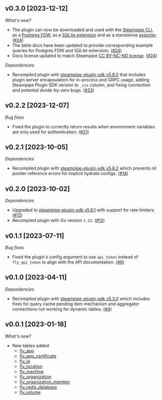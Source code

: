 ## v0.3.0 [2023-12-12]

_What's new?_

- The plugin can now be downloaded and used with the [Steampipe CLI](https://steampipe.io/docs), as a [Postgres FDW](https://steampipe.io/docs/steampipe_postgres/overview), as a [SQLite extension](https://steampipe.io/docs//steampipe_sqlite/overview) and as a standalone [exporter](https://steampipe.io/docs/steampipe_export/overview). ([#24](https://github.com/turbot/steampipe-plugin-fly/pull/24))
- The table docs have been updated to provide corresponding example queries for Postgres FDW and SQLite extension. ([#24](https://github.com/turbot/steampipe-plugin-fly/pull/24))
- Docs license updated to match Steampipe [CC BY-NC-ND license](https://github.com/turbot/steampipe-plugin-fly/blob/main/docs/LICENSE). ([#24](https://github.com/turbot/steampipe-plugin-fly/pull/24))

_Dependencies_

- Recompiled plugin with [steampipe-plugin-sdk v5.8.0](https://github.com/turbot/steampipe-plugin-sdk/blob/main/CHANGELOG.md#v580-2023-12-11) that includes plugin server encapsulation for in-process and GRPC usage, adding Steampipe Plugin SDK version to `_ctx` column, and fixing connection and potential divide-by-zero bugs. ([#23](https://github.com/turbot/steampipe-plugin-fly/pull/23))

## v0.2.2 [2023-12-07]

_Bug fixes_

- Fixed the plugin to correctly return results when environment variables are only used for authentication. ([#21](https://github.com/turbot/steampipe-plugin-fly/pull/21))

## v0.2.1 [2023-10-05]

_Dependencies_

- Recompiled plugin with [steampipe-plugin-sdk v5.6.2](https://github.com/turbot/steampipe-plugin-sdk/blob/main/CHANGELOG.md#v562-2023-10-03) which prevents nil pointer reference errors for implicit hydrate configs. ([#14](https://github.com/turbot/steampipe-plugin-fly/pull/14))

## v0.2.0 [2023-10-02]

_Dependencies_

- Upgraded to [steampipe-plugin-sdk v5.6.1](https://github.com/turbot/steampipe-plugin-sdk/blob/main/CHANGELOG.md#v561-2023-09-29) with support for rate limiters. ([#12](https://github.com/turbot/steampipe-plugin-fly/pull/12))
- Recompiled plugin with Go version `1.21`. ([#12](https://github.com/turbot/steampipe-plugin-fly/pull/12))

## v0.1.1 [2023-07-11]

_Bug fixes_

- Fixed the plugin's config argument to use `api_token` instead of `fly_api_token` to align with the API documentation. ([#6](https://github.com/turbot/steampipe-plugin-fly/pull/6))

## v0.1.0 [2023-04-11]

_Dependencies_

- Recompiled plugin with [steampipe-plugin-sdk v5.3.0](https://github.com/turbot/steampipe-plugin-sdk/blob/main/CHANGELOG.md#v530-2023-03-16) which includes fixes for query cache pending item mechanism and aggregator connections not working for dynamic tables. ([#4](https://github.com/turbot/steampipe-plugin-fly/pull/4))

## v0.0.1 [2023-01-18]

_What's new?_

- New tables added
  - [fly_app](https://hub.steampipe.io/plugins/turbot/fly/tables/fly_app)
  - [fly_app_certificate](https://hub.steampipe.io/plugins/turbot/fly/tables/fly_app_certificate)
  - [fly_ip](https://hub.steampipe.io/plugins/turbot/fly/tables/fly_ip)
  - [fly_location](https://hub.steampipe.io/plugins/turbot/fly/tables/fly_location)
  - [fly_machine](https://hub.steampipe.io/plugins/turbot/fly/tables/fly_machine)
  - [fly_organization](https://hub.steampipe.io/plugins/turbot/fly/tables/fly_organization)
  - [fly_organization_member](https://hub.steampipe.io/plugins/turbot/fly/tables/fly_organization_member)
  - [fly_redis_database](https://hub.steampipe.io/plugins/turbot/fly/tables/fly_redis_database)
  - [fly_volume](https://hub.steampipe.io/plugins/turbot/fly/tables/fly_volume)
